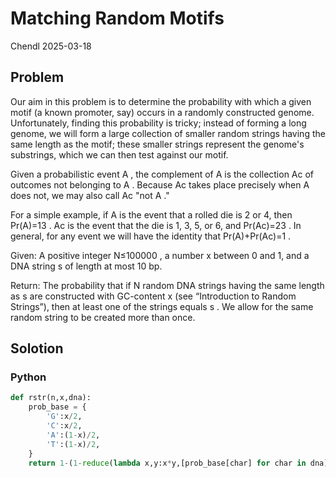 # Matching Random Motifs

Chendl 2025-03-18

## Problem

Our aim in this problem is to determine the probability with which a given motif (a known promoter, say) occurs in a randomly constructed genome. Unfortunately, finding this probability is tricky; instead of forming a long genome, we will form a large collection of smaller random strings having the same length as the motif; these smaller strings represent the genome's substrings, which we can then test against our motif.

Given a probabilistic event A
, the complement of A
 is the collection Ac
 of outcomes not belonging to A
. Because Ac
 takes place precisely when A
 does not, we may also call Ac
 "not A
."

For a simple example, if A
 is the event that a rolled die is 2 or 4, then Pr(A)=13
. Ac
 is the event that the die is 1, 3, 5, or 6, and Pr(Ac)=23
. In general, for any event we will have the identity that Pr(A)+Pr(Ac)=1
.

Given: A positive integer N≤100000
, a number x
 between 0 and 1, and a DNA string s
 of length at most 10 bp.

Return: The probability that if N
 random DNA strings having the same length as s
 are constructed with GC-content x
 (see “Introduction to Random Strings”), then at least one of the strings equals s
. We allow for the same random string to be created more than once.

## Solotion

### Python

``` python
def rstr(n,x,dna):
	prob_base = {
		'G':x/2,
		'C':x/2,
		'A':(1-x)/2,
		'T':(1-x)/2,
	}
	return 1-(1-reduce(lambda x,y:x*y,[prob_base[char] for char in dna]))**n
```
